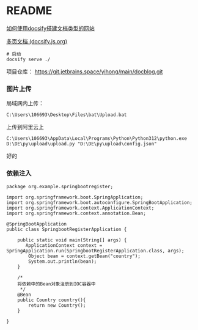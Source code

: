 # README



[如何使用docsify搭建文档类型的网站](https://mp.weixin.qq.com/s/TPXHaTdfTYKrcpm77gPHyA)

[多页文档 (docsify.js.org)](https://docsify.js.org/#/zh-cn/more-pages)

```
# 启动
docsify serve ./
```

项目仓库：
https://git.jetbrains.space/yihong/main/docblog.git



### 图片上传

局域网内上传：

```
C:\Users\106693\Desktop\Files\bat\Upload.bat
```

上传到阿里云上

```
C:\Users\106693\AppData\Local\Programs\Python\Python312\python.exe D:\DE\py\upload\upload.py "D:\DE\py\upload\config.json"
```



好的



### 依赖注入

```
package org.example.springbootregister;

import org.springframework.boot.SpringApplication;
import org.springframework.boot.autoconfigure.SpringBootApplication;
import org.springframework.context.ApplicationContext;
import org.springframework.context.annotation.Bean;

@SpringBootApplication
public class SpringbootRegisterApplication {

    public static void main(String[] args) {
       ApplicationContext context = SpringApplication.run(SpringbootRegisterApplication.class, args);
        Object bean = context.getBean("country");
        System.out.println(bean);
    }

    /*
    将依赖中的Bean对象注册到IOC容器中
     */
    @Bean
    public Country country(){
        return new Country();
    }

}

```

